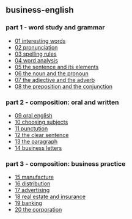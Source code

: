## business-english

### part 1 - word study and grammar
- [01 interesting words](https://github.com/devliwa/business-english/tree/main/part%201%20-%20word%20study%20and%20grammar/01%20interesting%20words)
- [02 pronunciation](https://github.com/devliwa/business-english/tree/main/part%201%20-%20word%20study%20and%20grammar/02%20pronunciation)
- [03 spelling rules]()
- [04 word analysis]()
- [05 the sentence and its elements]()
- [06 the noun and the pronoun]()
- [07 the adjective and the adverb]()
- [08 the preposition and the conjunction]()

### part 2 - composition: oral and written
- [09 oral english]()
- [10 choosing subjects]()
- [11 punctution]()
- [12 the clear sentence]()
- [13 the paragraph]()
- [14 business letters]()

### part 3 - composition: business practice
- [15 manufacture]()
- [16 distribution]()
- [17 advertising]()
- [18 real estate and insurance]()
- [19 banking]()
- [20 the corporation]()
